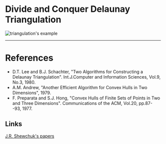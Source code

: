 # Divide and Conquer Delaunay Triangulation

![triangulation's example](../master/demo.gif)
***



References
==========
- D.T. Lee and B.J. Schachter, "Two Algorithms for Constructing a Delaunay Triangulation". Int.J.Computer and Information Sciences, Vol.9, No.3, 1980.
- A.M. Andrew, "Another Efficient Algorithm for Convex Hulls in Two Dimensions", 1979.
- F. Preparata and S.J. Hong, "Convex Hulls of Finite Sets of Points in Two and Three Dimensions". Communications of the ACM, Vol.20, pp.87--93, 1977.

Links
-----
[J.R. Shewchuk's papers](https://people.eecs.berkeley.edu/~jrs/jrspapers.html)